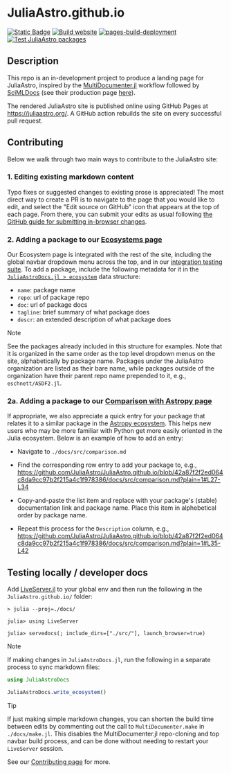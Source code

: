 JuliaAstro.github.io
====================

[![Static Badge](https://img.shields.io/badge/Docs-stable-blue)](https://juliaastro.org/)
[![Build website](https://github.com/JuliaAstro/JuliaAstro.github.io/actions/workflows/Documentation.yml/badge.svg?branch=source)](https://github.com/JuliaAstro/JuliaAstro.github.io/actions/workflows/Documentation.yml)
[![pages-build-deployment](https://github.com/JuliaAstro/JuliaAstro.github.io/actions/workflows/pages/pages-build-deployment/badge.svg?branch=master)](https://github.com/JuliaAstro/JuliaAstro.github.io/actions/workflows/pages/pages-build-deployment)
[![Test JuliaAstro packages](https://github.com/JuliaAstro/JuliaAstro.github.io/actions/workflows/CI.yml/badge.svg)](https://github.com/JuliaAstro/JuliaAstro.github.io/actions/workflows/CI.yml)

## Description

This repo is an in-development project to produce a landing page for JuliaAstro, inspired by the [MultiDocumenter.jl](https://github.com/JuliaComputing/MultiDocumenter.jl) workflow followed by [SciMLDocs](https://github.com/SciML/SciMLDocs) (see their production page [here](https://docs.sciml.ai/Overview/stable/)).

The rendered JuliaAstro site is published online using GitHub Pages at <https://juliaastro.org/>. A GitHub action rebuilds the site on every successful pull request.

## Contributing

Below we walk through two main ways to contribute to the JuliaAstro site:

### 1. Editing existing markdown content

Typo fixes or suggested changes to existing prose is appreciated! The most direct way to create a PR is to navigate to the page that you would like to edit, and select the "Edit source on GitHub" icon that appears at the top of each page. From there, you can submit your edits as usual following [the GitHub guide for submitting in-browser changes](https://docs.github.com/en/repositories/working-with-files/managing-files/editing-files).

### 2. Adding a package to our [Ecosystems page](https://juliaastro.org/home/ecosystem/)

Our Ecosystem page is integrated with the rest of the site, including the global navbar dropdown menu across the top, and in our [integration testing suite](https://github.com/JuliaAstro/JuliaAstro.github.io/actions/workflows/CI.yml). To add a package, include the following metadata for it in the [`JuliaAstroDocs.jl > ecosystem`](https://github.com/JuliaAstro/JuliaAstro.github.io/blob/bca19e11cdfa47014786686ae96a6e02d87ff4b8/src/JuliaAstroDocs.jl#L14) data structure:

* `name`: package name
* `repo`: url of package repo 
* `doc`: url of package docs
* `tagline`: brief summary of what package does
* `descr`: an extended description of what package does

> [!NOTE]
> See the packages already included in this structure for examples. Note that it is organized in the same order as the top level dropdown menus on the site, alphabetically by package name. Packages under the JuliaAstro organization are listed as their bare name, while packages outside of the organization have their parent repo name prepended to it, e.g., `eschnett/ASDF2.jl`.

### 2a. Adding a package to our [Comparison with Astropy page](https://juliaastro.org/home/comparison/)

If appropriate, we also appreciate a quick entry for your package that relates it to a similar package in the [Astropy ecosystem](https://www.astropy.org/). This helps new users who may be more familiar with Python get more easily oriented in the Julia ecosystem. Below is an example of how to add an entry:

* Navigate to `./docs/src/comparison.md`

* Find the corresponding row entry to add your package to, e.g., https://github.com/JuliaAstro/JuliaAstro.github.io/blob/42a87f2f2ed064c8da9cc97b2f215a4c1f978386/docs/src/comparison.md?plain=1#L27-L34

* Copy-and-paste the list item and replace with your package's (stable) documentation link and package name. Place this item in alphebetical order by package name.

* Repeat this process for the `Description` column, e.g., https://github.com/JuliaAstro/JuliaAstro.github.io/blob/42a87f2f2ed064c8da9cc97b2f215a4c1f978386/docs/src/comparison.md?plain=1#L35-L42

## Testing locally / developer docs

Add [LiveServer.jl](https://github.com/JuliaDocs/LiveServer.jl) to your global env and then run the following in the `JuliaAstro.github.io/` folder:

```julia-repl
> julia --proj=./docs/

julia> using LiveServer

julia> servedocs(; include_dirs=["./src/"], launch_browser=true)
```

> [!NOTE]
> If making changes in `JuliaAstroDocs.jl`, run the following in a separate process to sync markdown files:
> ```julia
> using JuliaAstroDocs
>
> JuliaAstroDocs.write_ecosystem()
> ```

> [!TIP]
> If just making simple markdown changes, you can shorten the build time between edits by commenting out the call to `MultiDocumenter.make` in `./docs/make.jl`. This disables the MultiDocumenter.jl repo-cloning and top navbar build process, and can be done without needing to restart your `LiveServer` session.

See our [Contributing page](https://juliaastro.org/home/#Contributing) for more.
